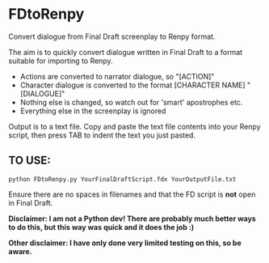 # FDtoRenpy
Convert dialogue from Final Draft screenplay to Renpy format.

The aim is to quickly convert dialogue written in Final Draft to a format suitable for importing to Renpy.

- Actions are converted to narrator dialogue, so "[ACTION]"
- Character dialogue is converted to the format [CHARACTER NAME] "[DIALOGUE]"
- Nothing else is changed, so watch out for 'smart' apostrophes etc.
- Everything else in the screenplay is ignored

Output is to a text file. Copy and paste the text file contents into your Renpy script, then press TAB to indent the text you just pasted.

## TO USE:

`python FDtoRenpy.py YourFinalDraftScript.fdx YourOutputFile.txt`

Ensure there are no spaces in filenames and that the FD script is **not** open in Final Draft.

**Disclaimer: I am not a Python dev!  There are probably much better ways to do this, but this way was quick and it does the job :)**

**Other disclaimer: I have only done very limited testing on this, so be aware.**
